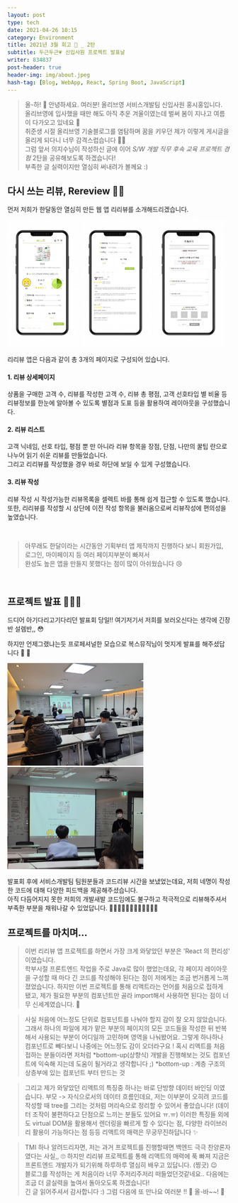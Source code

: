```yaml
---
layout: post
type: tech
date: 2021-04-26 10:15
category: Environment
title: 2021년 3월 회고 🔮 _ 2탄
subtitle: 두근두근💗 신입사원 프로젝트 발표날
writer: 834837
post-header: true
header-img: img/about.jpeg
hash-tag: [Blog, WebApp, React, Spring Boot, JavaScript]
---
```


> 올-하! 💚 안녕하세요. 여러분! 올리브영 서비스개발팀 신입사원 홍시홍입니다.  
올리브영에 입사했을 때만 해도 아직 추운 겨울이였는데 벌써 봄이 지나고 여름이 다가오고 있네요 🌱    
취준생 시절 올리브영 기술블로그를 염탐하며 꿈을 키우던 제가 이렇게 게시글을 올리게 되다니 너무 감격스럽습니다 🙊🙊  
그럼 앞서 의지수님이 작성하신 글에 이어 *S/W 개발 직무 후속 교육 프로젝트 경험* 2탄을 공유해보도록 하겠습니다!   
부족한 글 실력이지만 열심히 써내려가 볼께요 :)

## 다시 쓰는 리뷰, Rereview ✍🏻
먼저 저희가 한달동안 열심히 만든 웹 앱 리리뷰를 소개해드리겠습니다.

<div style="display: contents; padding: 3px;">
    <img src="img/01.jpeg" style="zoom:28%; display: inline;" />
    <img src="img/02.jpeg" style="zoom:28%; display: inline;" />
    <img src="img/03.jpeg" style="zoom:28%; display: inline;" />
</div>

리리뷰 앱은 다음과 같이 총 3개의 페이지로 구성되어 있습니다.

#### 1. 리뷰 상세페이지
상품을 구매한 고객 수, 리뷰를 작성한 고객 수, 리뷰 총 평점, 고객 선호타입 별 비율 등 리뷰정보를 한눈에 알아볼 수 있도록 별점과 도표 등을 활용하여 레이아웃을 구성했습니다.

#### 2. 리뷰 리스트
고객 닉네임, 선호 타입, 평점 뿐 만 아니라 리뷰 항목을 장점, 단점, 나만의 꿀팁 란으로 나누어 읽기 쉬운 리뷰를 만들었습니다.  
그리고 리리뷰를 작성했을 경우 바로 하단에 보일 수 있게 구성했습니다.

#### 3. 리뷰 작성
리뷰 작성 시 작성가능한 리뷰목록을 셀렉트 바를 통해 쉽게 접근할 수 있도록 했습니다.  
또한, 리리뷰를 작성할 시 상단에 이전 작성 항목을 불러옴으로써 리뷰작성에 편의성을 높였습니다.
  
<br>

> 아무래도 한달이라는 시간동안 기획부터 앱 제작까지 진행하다 보니 회원가입, 로그인, 마이페이지 등 여러 페이지부분이 빠져서  
완성도 높은 앱을 만들지 못했다는 점이 많이 아쉬웠습니다 😢


<br>


## 프로젝트 발표 🙋🏻‍♂️
드디어 아기다리고기다리던 발표회 당일!! 여기저기서 저희를 보러오신다는 생각에 긴장반 설렘반,, 😳

하지만 언제그랬냐는듯 프로페셔널한 모습으로 복스뮤직님이 멋지게 발표를 해주셨답니다 👏 👏  

<img src="img/05.jpeg" style="zoom:30%; display: inline;" />
<img src="img/04.png" style="zoom:30%; display: inline;" />  



발표회 후에 서비스개발팀 팀원분들과 코드리뷰 시간을 보냈었는데요,
저희 네명이 작성한 코드에 대해 다양한 피드백을 제공해주셨습니다.   
아직 다듬어지지 못한 저희의 개발새발 코드임에도 불구하고 적극적으로 리뷰해주셔서 부족한 부분을 채워나갈 수 있었답니다. 👩🏻‍💻🧑🏻‍💻‍👩🏻‍💻🧑🏻‍💻

 
## 프로젝트를 마치며...


>이번 리리뷰 앱 프로젝트를 하면서 가장 크게 와닿았던 부분은 'React 의 편리성' 이였습니다.  
학부시절 프론트엔드 작업을 주로 Java로 많이 했었는데요, 각 페이지 레이아웃을 구성할 때 마다 긴 코드를 작성해야 된다는 점이 저에게는 조금 번거롭게 느껴졌었습니다.
> 하지만 이번 프로젝트를 통해 리액트라는 언어를 처음으로 접하게 됐고, 제가 필요한 부분의 컴포넌트만 골라 import해서 사용하면 된다는 점이 너무 신세계였습니다. 🌈    

>사실 처음에 어느정도 단위로 컴포넌트를 나눠야 할지 감이 잘 오지 않았습니다. 그래서 하나의 파일에 제가 맡은 부분의 페이지의 모든 코드들을 작성한 뒤 반복해서 사용되는 부분이 어디일까 고민하며 영역을 나눠봤어요. 그렇게 하나하나 컴포넌트로 빼다보니 나중에는 어느정도 감이 오더라구요 ! 혹시 리액트를 처음 접하는 분들이라면 저처럼 *bottom-up(상향식) 개발을 진행해보는 것도 컴포넌트에 익숙해 지는데 도움이 될거라고 생각합니다 ;)
  *bottom-up : 계층 구조의 상층부에 있는 컴포넌트 부터 만드는 것

>그리고 제가 와닿았던 리액트의 특징중 하나는 바로 단방향 데이터 바인딩 이였습니다. 부모 -> 자식으로서의 데이터 흐름인데요, 저는 이부분이 오히려 코드를 작성할 때 tree를 그리는 것처럼 머리속으로 정리할 수 있어서 좋았습니다! (데이터 조작이 불편하다고 단점으로 느끼는 분들도 있어요 ㅠ.ㅠ)
이러한 특징들 외에도 virtual DOM을 활용해서 렌더링을 빠르게 할 수 있다는 점, 다양한 라이브러리 활용이 가능하다는 점 등등 리액트의 매력은 무궁무진하답니다 ✨

>TMI 하나 알려드리자면, 저는 과거 프로젝트를 진행할때면 백엔드 극극 찬양론자였다는 사실,,  🙄 하지만 리리뷰 프로젝트를 통해 리액트의 매력에 푹 빠져 지금은 프론트엔드 개발자가 되기위해 하루하루 열심히 배우고 있답니다. (찡긋) 😉  
블로그를 작성하는 게 처음이라 너무 주저리주저리 떠들었던것같네요.. 다음에는 조금 더 글실력을 높여서 돌아오도록 하겠습니다!   
> 긴 글 읽어주셔서 감사합니다 :) 그럼 다음에 또 만나요 여러분 !!  👋 올-바~~! 💚 



  





